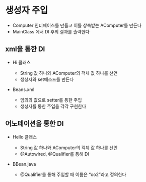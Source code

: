 # 생성자 주입  
- Computer 인터페이스를 만들고 이를 상속받는 AComputer를 만든다
- MainClass 에서 DI 후의 결과를 출력한다
  
## xml을 통한 DI 
+ Hi 클래스 
	- String 값 하나와 AComputer의 객체 값 하나를 선언
	- 생성자와 set메소드를 만든다  
  
+ Beans.xml
	- 임의의 값으로 setter를 통한 주입
	- 생성자를 통한 주입을 각각 구현한다  

 
## 어노테이션을 통한 DI
+ Hello 클래스
	- String 값 하나와 AComputer의 객체 값 하나를 선언
	- @Autowired, @Qualifier를 통해 DI  
	
+ BBean.java
	- @Qualifier를 통해 주입할 때 이름은 “oo2”라고 정의한다